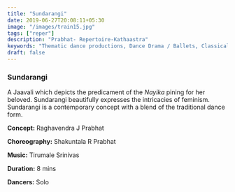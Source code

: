 ```yaml
---
title: "Sundarangi"
date: 2019-06-27T20:08:11+05:30
image: "/images/train15.jpg"
tags: ["reper"]
description: "Prabhat- Repertoire-Kathaastra"
keywords: "Thematic dance productions, Dance Drama / Ballets, Classical dance sequences."
draft: false
---
```


### Sundarangi

A Jaavali which depicts the predicament of the _Nayika_ pining for her beloved. Sundarangi beautifully expresses the intricacies of feminism. Sundarangi is a contemporary concept with a blend of the traditional dance form.

**Concept:** Raghavendra J Prabhat

**Choreography:** Shakuntala R Prabhat

**Music:** Tirumale Srinivas

**Duration:** 8 mins

**Dancers:** Solo
